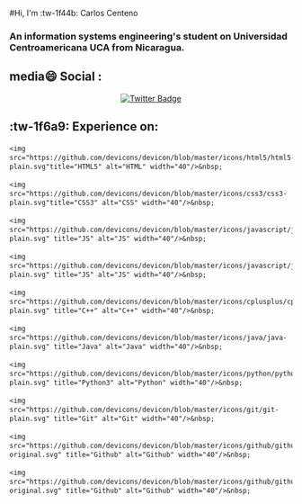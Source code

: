 #Hi, I'm :tw-1f44b:  Carlos Centeno
### An information systems engineering's student on Universidad Centroamericana UCA from Nicaragua.

## media:smile: Social :

<div id="badges" align="center">
<a href="https://twitter.com/CarlosSuspect" target="">
<img src ="https://img.shields.io/twitter/follow/CarlosSuspect?label=Follow%20me%20on%20%40CarlosSuspect&logo=twitter&style=for-the-badge" alt="Twitter Badge" />
</a>
</div>

## :tw-1f6a9: Experience on:

<div align="leftssssssssssssssssssssssssssssssssssss">

    <img src="https://github.com/devicons/devicon/blob/master/icons/html5/html5-plain.svg"title="HTML5" alt="HTML" width="40"/>&nbsp;

    <img src="https://github.com/devicons/devicon/blob/master/icons/css3/css3-plain.svg"title="CSS3" alt="CSS" width="40"/>&nbsp;

    <img src="https://github.com/devicons/devicon/blob/master/icons/javascript/javascript-plain.svg" title="JS" alt="JS" width="40"/>&nbsp;

    <img src="https://github.com/devicons/devicon/blob/master/icons/javascript/javascript-plain.svg" title="JS" alt="JS" width="40"/>&nbsp;

    <img src="https://github.com/devicons/devicon/blob/master/icons/cplusplus/cplusplus-plain.svg" title="C++" alt="C++" width="40"/>&nbsp;

    <img src="https://github.com/devicons/devicon/blob/master/icons/java/java-plain.svg" title="Java" alt="Java" width="40"/>&nbsp;

    <img src="https://github.com/devicons/devicon/blob/master/icons/python/python-plain.svg" title="Python3" alt="Python" width="40"/>&nbsp;

    <img src="https://github.com/devicons/devicon/blob/master/icons/git/git-plain.svg" title="Git" alt="Git" width="40"/>&nbsp;

    <img src="https://github.com/devicons/devicon/blob/master/icons/github/github-original.svg" title="Github" alt="Github" width="40"/>&nbsp;

    <img src="https://github.com/devicons/devicon/blob/master/icons/github/github-original.svg" title="Github" alt="Github" width="40"/>&nbsp;


</div>
